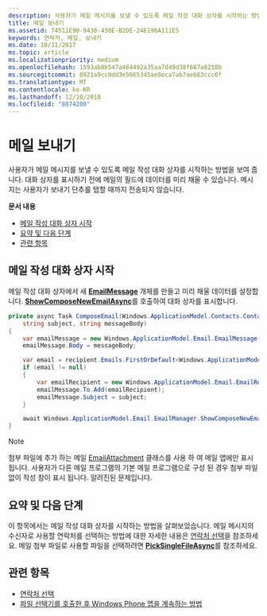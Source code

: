```yaml
---
description: 사용자가 메일 메시지를 보낼 수 있도록 메일 작성 대화 상자를 시작하는 방법을 보여 줍니다. 대화 상자를 표시하기 전에 메일의 필드에 데이터를 미리 채울 수 있습니다. 메시지는 사용자가 보내기 단추를 탭할 때까지 전송되지 않습니다.
title: 메일 보내기
ms.assetid: 74511E90-9438-430E-B2DE-24E196A111E5
keywords: 연락처, 메일, 보내기
ms.date: 10/11/2017
ms.topic: article
ms.localizationpriority: medium
ms.openlocfilehash: 1593ab8b547a464492a35aa7d49d38f667a8210b
ms.sourcegitcommit: 8921a9cc0dd3e5665345ae8eca7ab7aeb83ccc6f
ms.translationtype: MT
ms.contentlocale: ko-KR
ms.lasthandoff: 12/10/2018
ms.locfileid: "8874200"
---
```

# <a name="send-email"></a>메일 보내기

사용자가 메일 메시지를 보낼 수 있도록 메일 작성 대화 상자를 시작하는 방법을 보여 줍니다. 대화 상자를 표시하기 전에 메일의 필드에 데이터를 미리 채울 수 있습니다. 메시지는 사용자가 보내기 단추를 탭할 때까지 전송되지 않습니다.

**문서 내용**

-   [메일 작성 대화 상자 시작](#launch-the-compose-email-dialog)
-   [요약 및 다음 단계](#summary-and-next-steps)
-   [관련 항목](#related-topics)

## <a name="launch-the-compose-email-dialog"></a>메일 작성 대화 상자 시작

메일 작성 대화 상자에서 새 [**EmailMessage**](https://msdn.microsoft.com/library/windows/apps/Dn631270) 개체를 만들고 미리 채울 데이터를 설정합니다. [**ShowComposeNewEmailAsync**](https://msdn.microsoft.com/library/windows/apps/Dn631269)를 호출하여 대화 상자를 표시합니다.

``` cs
private async Task ComposeEmail(Windows.ApplicationModel.Contacts.Contact recipient,
    string subject, string messageBody)
{
    var emailMessage = new Windows.ApplicationModel.Email.EmailMessage();
    emailMessage.Body = messageBody;

    var email = recipient.Emails.FirstOrDefault<Windows.ApplicationModel.Contacts.ContactEmail>();
    if (email != null)
    {
        var emailRecipient = new Windows.ApplicationModel.Email.EmailRecipient(email.Address);
        emailMessage.To.Add(emailRecipient);
        emailMessage.Subject = subject;
    }

    await Windows.ApplicationModel.Email.EmailManager.ShowComposeNewEmailAsync(emailMessage);
}
```

>[!NOTE]
> 첨부 파일에 추가 하는 메일 [EmailAttachment](https://docs.microsoft.com/uwp/api/windows.applicationmodel.email.emailattachment) 클래스를 사용 하 여 메일 앱에만 표시 됩니다. 사용자가 다른 메일 프로그램의 기본 메일 프로그램으로 구성 된 경우 첨부 파일 없이 작성 창이 표시 됩니다. 알려진된 문제입니다.

## <a name="summary-and-next-steps"></a>요약 및 다음 단계

이 항목에서는 메일 작성 대화 상자를 시작하는 방법을 살펴보았습니다. 메일 메시지의 수신자로 사용할 연락처를 선택하는 방법에 대한 자세한 내용은 [연락처 선택](selecting-contacts.md)을 참조하세요. 메일 첨부 파일로 사용할 파일을 선택하려면 [**PickSingleFileAsync**](https://msdn.microsoft.com/library/windows/apps/JJ635275)를 참조하세요.

## <a name="related-topics"></a>관련 항목

* [연락처 선택](selecting-contacts.md)
* [파일 선택기를 호출한 후 Windows Phone 앱을 계속하는 방법](https://msdn.microsoft.com/library/windows/apps/xaml/Dn614994)
 

 
